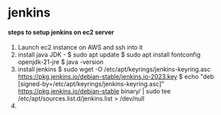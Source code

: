 # jenkins

#### steps to setup jenkins on ec2 server

1. Launch ec2 instance on AWS and ssh into it
2. install java JDK - 
   $ sudo apt update
   $ sudo apt install fontconfig openjdk-21-jre
   $ java -version
3. install jenkins
   $ sudo wget -O /etc/apt/keyrings/jenkins-keyring.asc https://pkg.jenkins.io/debian-stable/jenkins.io-2023.key
   $ echo "deb [signed-by=/etc/apt/keyrings/jenkins-keyring.asc]" https://pkg.jenkins.io/debian-stable binary/ | sudo tee /etc/apt/sources.list.d/jenkins.list > /dev/null
4. 